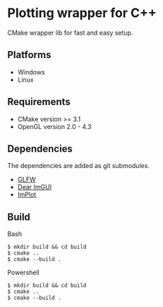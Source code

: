 # Plotting wrapper for C++
CMake wrapper lib for fast and easy setup.

## Platforms
* Windows
* Linux


## Requirements
* CMake version >= 3.1 
* OpenGL version 2.0 - 4.3

## Dependencies
The dependencies are added as git submodules.
* [GLFW](https://github.com/glfw/glfw)
* [Dear ImGUI](https://github.com/ocornut/imgui)
* [ImPlot](https://github.com/epezent/implot)

## Build
Bash
``` 
$ mkdir build && cd build
$ cmake ..
$ cmake --build .
```
Powershell
``` 
$ mkdir build && cd build
$ cmake ..
$ cmake --build .
```

